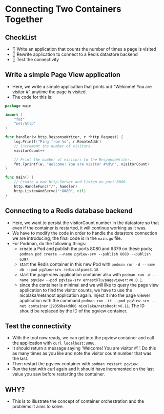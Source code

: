 # Connecting Two Containers Together

## CheckList
- [] Write an application that counts the number of times a page is visited
- [] Rewrite application to connect to a Redis datastore backend
- [] Test the connectivity

## Write a simple Page View application
- Here, we write a simple application that prints out "Welcome! You are visitor #" anytime the page is visited.
- The code for this is:

```Go
package main

import (
    "fmt"
    "net/http"
)

func handler(w http.ResponseWriter, r *http.Request) {
    log.Printf("Ping from %s", r.RemoteAddr)
    // Increment the number of visitors.
    visitorCount++

    // Print the number of visitors to the ResponseWriter.
    fmt.Fprintf(w, "Welcome! You are visitor #%d\n", visitorCount)
}

func main() {
    // Create a new http.Server and listen on port 8080.
    http.HandleFunc("/", handler)
    http.ListenAndServe(":8080", nil)
}
```

## Connecting to a Redis database backend
- Here, we want to persist the visitorCount number in the datastore so that even if the container is restarted, it will continue working as it was.
- We have to modify the code in order to handle the datastore connection we are introducing, the final code is in the `main.go` file.
- For Podman, do the following things:
  - create a Pod and publish the ports 8080 and 6379 on these pods; `podman pod create --name pgView-srv --publish 8080 --publish 6397`.
  - start the Redis container in this new Pod with `podman run -d --name db --pod pgView-srv redis:alpine3.18`.
  - start the page view application container also with `podman run -d --name pgview --pod pgView-srv ernestklu/pageviewer:v0.0.1`.
  - since the container is minimal and we will like to query the page view application to find the visitor counts, we have to use the nicolaka/netshoot application again. Inject it into the page viewer application with the command `podman run -it --pod pgView-srv --net container:29359ba4dd06 nicolaka/netshoot:v0.11`. The ID should be replaced by the ID of the pgview container.


## Test the connectivity
- With the tool now ready, we can get into the pgview container and call the application with `curl localhost:8080`.
- It should return a message saying 'Welcome! You are visitor #1'. Do this as many times as you like and note the visitor count number that was the last.
- Then restart the pgview container with `podman restart pgview`.
- Run the test with curl again and it should have incremented on the last value you saw before restarting the container.

## WHY?
- This is to illustrate the concept of container orchestration and the problems it aims to solve.
